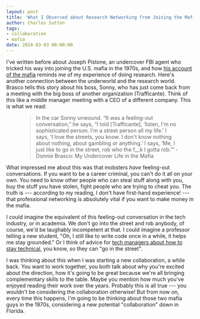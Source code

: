 ```yaml
---
layout: post
title: 'What I Observed about Research Networking from Joining the Mafia'
author: Charles Sutton
tags:
- collaboration
- mafia
date: 2024-03-03 08:00:00
---
```


I've written before about Joseph Pistone, an undercover FBI agent who tricked his way into joining the U.S. mafia in the 1970s,
and how [his account of the mafia](https://www.amazon.com/Donnie-Brasco-Undercover-Joseph-Pistone/dp/0451192575) 
reminds me of my experience of doing research. Here's another connection between the underworld and the research world.
Brasco tells this story about his boss, Sonny, who has just come back from a meeting with the big boss
of another organization (Trafficante).
Think of this like a middle manager meeting with a CEO of a different company.
This is what we read:

<figure class="quote">
<blockquote>
In the car Sonny unwound. “It was a feeling-out conversation,” he says, “I told [Trafficante], ‘listen, I'm no sophisticated person. I'm a street person all my life.’ I says, ‘I love the streets, you know. I don't know nothing about nothing, about gambling or anything.’ I says, ‘Me, I just like to go in the street, rob who the f__k I gotta rob.’” -Donnie Brasco: My Undercover Life in the Mafia
</blockquote>
</figure>

What impressed me about this was that mobsters *have* feeling-out conversations.
If you want to be a career criminal, you can't do it all on your own. You need to know other people
who can steal stuff along with you, buy the stuff you have stolen, fight people who are trying 
to cheat you.
The truth is --- according to my reading, I don't have first-hand experience! --- that 
professional networking is absolutely vital if you want to make money in the mafia. 

I could imagine the equivalent of this feeling-out conversation in the tech industry, or in academia.
We don't go into the street and rob anybody, of course, we'd be laughably incompetent at that.
I could imagine a professor telling a new student, "Oh, I still like to write code once in a while,
it helps me stay grounded." Or I think of advice for [tech managers about how to stay
technical](https://newsletter.pragmaticengineer.com/p/staying-hands-on), you know, so they can "go in the street".

I was thinking about this when I was starting a new collaboration, a while back.
You want to work together, you both talk about why you're excited about the direction,
how it's going to be great because we're all bringing complementary skills to the table.
Maybe you mention how much you've enjoyed reading their work over the years.
Probably this is all true --- you wouldn't be considering the collaboration otherwise!
But from now on, every time this happens, I'm going to be thinking about those two
mafia guys in the 1970s, considering a new potential "collaboration" down in Florida.
